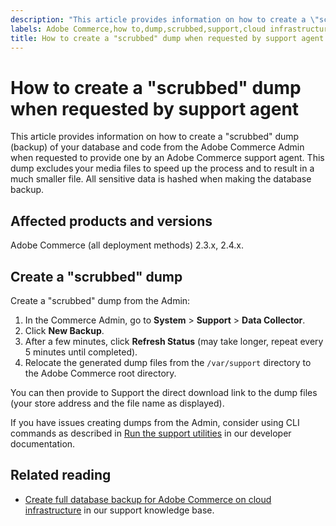 ```yaml
---
description: "This article provides information on how to create a \"scrubbed\" dump (backup) of your database and code from the Adobe Commerce Admin when requested to provide one by an Adobe Commerce support agent. This dump excludes\u202Fyour media files to speed up the process and to result in a much smaller file. All sensitive data is hashed when making the database backup."
labels: Adobe Commerce,how to,dump,scrubbed,support,cloud infrastructure,on-premises,2.3.0,2.3.1,2.3.2,2.3.2-p2,2.3.3,2.3.3-p1,2.3.4,2.3.4-p2,2.3.5-p1,2.3.5-p2,2.3.6,2.3.6-p1,2.3.7,2.4.0,2.4.0-p1,2.4.1-p1,2.4.2,2.4.2-p1,2.3.7-p1,2.3.7-p2,2.4.1,2.4.2-p2,2.4.3,2.4.3-p1
title: How to create a "scrubbed" dump when requested by support agent
---
```


# How to create a "scrubbed" dump when requested by support agent

This article provides information on how to create a "scrubbed" dump (backup) of your database and code from the Adobe Commerce Admin when requested to provide one by an Adobe Commerce support agent. This dump excludes your media files to speed up the process and to result in a much smaller file. All sensitive data is hashed when making the database backup.

## Affected products and versions

Adobe Commerce (all deployment methods) 2.3.x, 2.4.x.

## Create a "scrubbed" dump

Create a "scrubbed" dump from the Admin:

1. In the Commerce Admin, go to **System** > **Support** > **Data Collector**.
1. Click **New Backup**.
1. After a few minutes, click **Refresh Status** (may take longer, repeat every 5 minutes until completed).
1. Relocate the generated dump files from the `/var/support` directory to the Adobe Commerce root directory.

You can then provide to Support the direct download link to the dump files (your store address and the file name as displayed).

If you have issues creating dumps from the Admin, consider using CLI commands as described in [Run the support utilities](https://devdocs.magento.com/guides/v2.4/config-guide/cli/config-cli-subcommands-spt-util.html) in our developer documentation.

## Related reading

* [Create full database backup for Adobe Commerce on cloud infrastructure](https://support.magento.com/hc/en-us/articles/360003254334) in our support knowledge base.